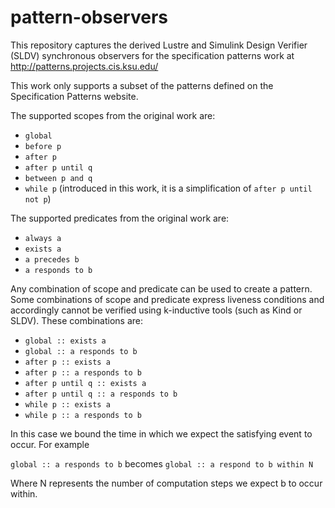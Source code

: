 # pattern-observers
This repository captures the derived Lustre and Simulink Design Verifier (SLDV) synchronous observers for the 
specification patterns work at http://patterns.projects.cis.ksu.edu/

This work only supports a subset of the patterns defined on the Specification Patterns website.

The supported scopes from the original work are:
*  `global`
*  `before p`
*  `after p`
*  `after p until q`
*  `between p and q`
*  `while p` (introduced in this work, it is a simplification of `after p until not p`)
  
The supported predicates from the original work are:
*  `always a`
*  `exists a`
*  `a precedes b`
*  `a responds to b`

Any combination of scope and predicate can be used to create a pattern. Some combinations of scope and predicate
express liveness conditions and accordingly cannot be verified using k-inductive tools (such as Kind or SLDV). 
These combinations are: 

*  `global :: exists a`
*  `global :: a responds to b`
*  `after p :: exists a`
*  `after p :: a responds to b`
*  `after p until q :: exists a`
*  `after p until q :: a responds to b`
*  `while p :: exists a`
*  `while p :: a responds to b`
  
In this case we bound the time in which we expect the satisfying event to occur. For example

  `global :: a responds to b`
      becomes
  `global :: a respond to b within N`
  
Where N represents the number of computation steps we expect b to occur within.
